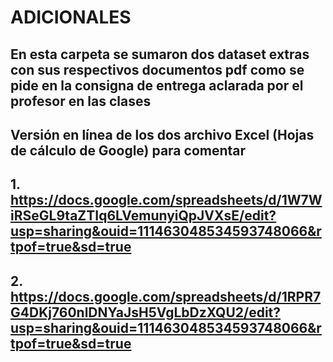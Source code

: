 # ADICIONALES

## En esta carpeta se sumaron dos dataset extras con sus respectivos documentos pdf como se pide en la consigna de entrega aclarada por el profesor en las clases 

## Versión en línea de los dos archivo Excel (Hojas de cálculo de Google) para comentar

## 1. https://docs.google.com/spreadsheets/d/1W7WiRSeGL9taZTIq6LVemunyiQpJVXsE/edit?usp=sharing&ouid=111463048534593748066&rtpof=true&sd=true

## 2. https://docs.google.com/spreadsheets/d/1RPR7G4DKj760nlDNYaJsH5VgLbDzXQU2/edit?usp=sharing&ouid=111463048534593748066&rtpof=true&sd=true
